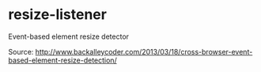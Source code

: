 # resize-listener
Event-based element resize detector

Source: http://www.backalleycoder.com/2013/03/18/cross-browser-event-based-element-resize-detection/
